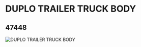# DUPLO TRAILER TRUCK BODY
## 47448
![DUPLO TRAILER TRUCK BODY](https://lc-www-live-s.legocdn.com/media/bricks/5/2/4228378.jpg)